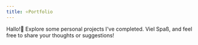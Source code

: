 ```yaml
---
title: ⭐️Portfolio
---
```


Hallo!👋
Explore some personal projects I've completed. Viel Spaß, and feel free to share your thoughts or suggestions!
